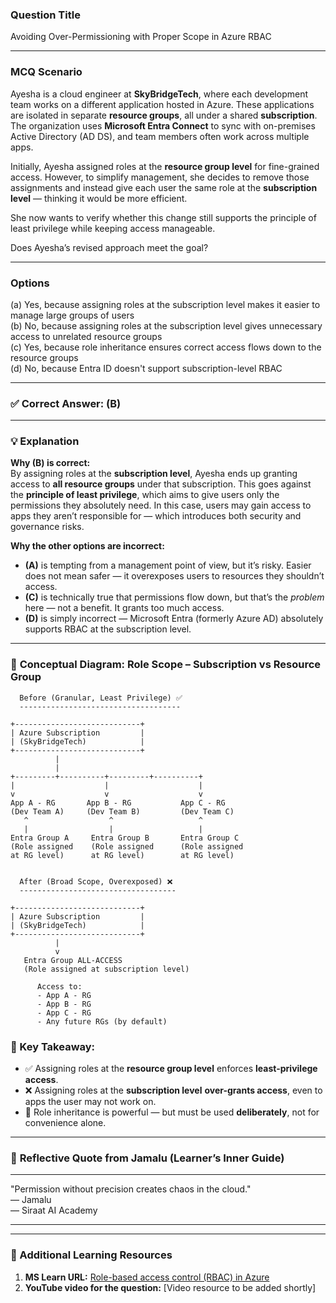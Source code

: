 ### **Question Title**  
Avoiding Over-Permissioning with Proper Scope in Azure RBAC

---

### **MCQ Scenario**  
Ayesha is a cloud engineer at **SkyBridgeTech**, where each development team works on a different application hosted in Azure. These applications are isolated in separate **resource groups**, all under a shared **subscription**. The organization uses **Microsoft Entra Connect** to sync with on-premises Active Directory (AD DS), and team members often work across multiple apps.

Initially, Ayesha assigned roles at the **resource group level** for fine-grained access. However, to simplify management, she decides to remove those assignments and instead give each user the same role at the **subscription level** — thinking it would be more efficient.

She now wants to verify whether this change still supports the principle of least privilege while keeping access manageable.

Does Ayesha’s revised approach meet the goal?

---

### **Options**  
(a) Yes, because assigning roles at the subscription level makes it easier to manage large groups of users  
(b) No, because assigning roles at the subscription level gives unnecessary access to unrelated resource groups  
(c) Yes, because role inheritance ensures correct access flows down to the resource groups  
(d) No, because Entra ID doesn't support subscription-level RBAC  

---

### ✅ **Correct Answer:** (B)

---

### 💡 **Explanation**  
**Why (B) is correct:**  
By assigning roles at the **subscription level**, Ayesha ends up granting access to **all resource groups** under that subscription. This goes against the **principle of least privilege**, which aims to give users only the permissions they absolutely need. In this case, users may gain access to apps they aren’t responsible for — which introduces both security and governance risks.

**Why the other options are incorrect:**  
- **(A)** is tempting from a management point of view, but it’s risky. Easier does not mean safer — it overexposes users to resources they shouldn’t access.  
- **(C)** is technically true that permissions flow down, but that’s the *problem* here — not a benefit. It grants too much access.  
- **(D)** is simply incorrect — Microsoft Entra (formerly Azure AD) absolutely supports RBAC at the subscription level.

---

### 🧩 **Conceptual Diagram: Role Scope – Subscription vs Resource Group**

```plaintext
  Before (Granular, Least Privilege) ✅
  ------------------------------------

+----------------------------+
| Azure Subscription         |
| (SkyBridgeTech)            |
+----------------------------+
          |       
          |       
+---------+----------+---------+----------+
|                    |                    |
v                    v                    v
App A - RG       App B - RG           App C - RG
(Dev Team A)     (Dev Team B)         (Dev Team C)
   ^                  ^                   ^
   |                  |                   |
Entra Group A     Entra Group B       Entra Group C
(Role assigned    (Role assigned      (Role assigned
at RG level)      at RG level)        at RG level)


  After (Broad Scope, Overexposed) ❌
  -----------------------------------

+----------------------------+
| Azure Subscription         |
| (SkyBridgeTech)            |
+----------------------------+
          |
          v
   Entra Group ALL-ACCESS
   (Role assigned at subscription level)

      Access to:
      - App A - RG
      - App B - RG
      - App C - RG
      - Any future RGs (by default)
```


### 📝 Key Takeaway:

* ✅ Assigning roles at the **resource group level** enforces **least-privilege access**.
* ❌ Assigning roles at the **subscription level** **over-grants access**, even to apps the user may not work on.
* 📌 Role inheritance is powerful — but must be used **deliberately**, not for convenience alone.

---

### 💬 **Reflective Quote from Jamalu (Learner’s Inner Guide)**  
________________________________________  
"Permission without precision creates chaos in the cloud."  
— Jamalu  
— Siraat AI Academy  
________________________________________

---

### 🔗 Additional Learning Resources  
1. **MS Learn URL:** [Role-based access control (RBAC) in Azure](https://learn.microsoft.com/en-us/azure/role-based-access-control/overview)  
2. **YouTube video for the question:** [Video resource to be added shortly]
